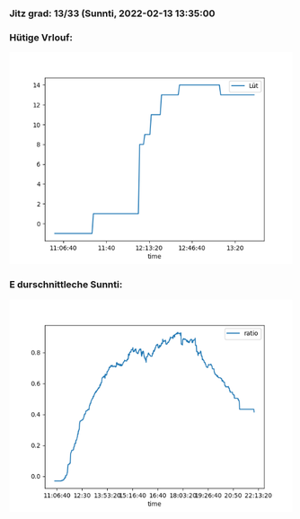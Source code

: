### Jitz grad: 13/33 (Sunnti, 2022-02-13 13:35:00

### Hütige Vrlouf:
![Graph](Today.png)

### E durschnittleche Sunnti:
![Graph](Sunnti.png)